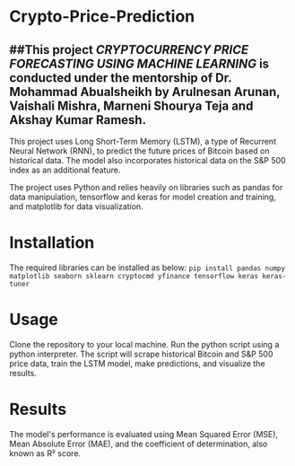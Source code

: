 # Crypto-Price-Prediction

##This project *CRYPTOCURRENCY PRICE FORECASTING USING MACHINE LEARNING* is conducted under the mentorship of Dr. Mohammad Abualsheikh
by Arulnesan Arunan, Vaishali Mishra, Marneni Shourya Teja and Akshay Kumar Ramesh.
------------------------------------------------------------------------------------------------------------------------------------------------------
This project uses Long Short-Term Memory (LSTM), a type of Recurrent Neural Network (RNN), to predict the future prices of Bitcoin based on historical data. The model also incorporates historical data on the S&P 500 index as an additional feature.

The project uses Python and relies heavily on libraries such as pandas for data manipulation, tensorflow and keras for model creation and training, and matplotlib for data visualization.

# Installation
The required libraries can be installed as below:
`pip install pandas numpy matplotlib seaborn sklearn cryptocmd yfinance tensorflow keras keras-tuner`

# Usage
Clone the repository to your local machine.
Run the python script using a python interpreter.
The script will scrape historical Bitcoin and S&P 500 price data, train the LSTM model, make predictions, and visualize the results.

# Results
The model's performance is evaluated using Mean Squared Error (MSE), Mean Absolute Error (MAE), and the coefficient of determination, also known as R² score.

